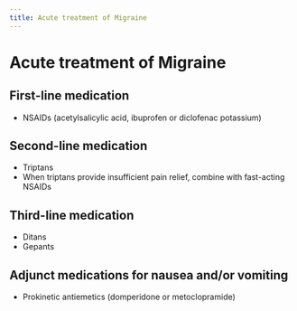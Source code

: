 ```yaml
---
title: Acute treatment of Migraine
---
```

# Acute treatment of Migraine

## First-line medication
* NSAIDs (acetylsalicylic acid,
ibuprofen or diclofenac
potassium)

## Second-line medication
* Triptans
* When triptans provide insufficient pain relief, combine with fast-acting NSAIDs

## Third-line medication
* Ditans
* Gepants
## Adjunct medications for nausea and/or vomiting
* Prokinetic antiemetics
(domperidone or
metoclopramide)
